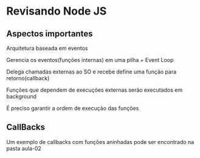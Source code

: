 # Revisando Node JS

## Aspectos importantes

<p>Arquitetura baseada em eventos</p>
<p>Gerencia os eventos(funções internas) em uma pilha + Event Loop</p>
<p>Delega chamadas externas ao SO e recebe define uma função para retorno(callback)</p>
<p>Funções que dependem de execuções externas serão executados em background</p>
<p>É preciso garantir a ordem de execução das funções<p>

## CallBacks

<p>Um exemplo de callbacks com funções aninhadas pode ser encontrado na pasta aula-02<p>
